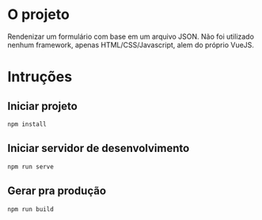 O projeto
=========

Rendenizar um formulário com base em um arquivo JSON. Não foi utilizado nenhum framework, apenas HTML/CSS/Javascript, alem do próprio VueJS.

Intruções
=========

## Iniciar projeto
```
npm install
```

## Iniciar servidor de desenvolvimento
```
npm run serve
```

## Gerar pra produção
```
npm run build
```